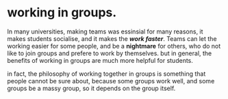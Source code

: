 # working in groups.
 In many universities, making teams was essinsial for many reasons, it makes students socialise, and it makes the ***work faster***. Teams can let the working easier for some people, and be a **nightmare** for others, who do not like to join groups and prefere to work by themselves. but in general, the benefits of working in groups are much more helpful for students.

in fact, the philosophy of working together in groups is something that people cannot be sure about, because some groups work well, and some groups be a massy group, so it depends on the group itself.